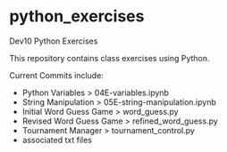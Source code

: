 # python_exercises
Dev10 Python Exercises

This repository contains class exercises using Python. 

Current Commits include: 
- Python Variables > 04E-variables.ipynb
- String Manipulation > 05E-string-manipulation.ipynb
- Initial Word Guess Game > word_guess.py
- Revised Word Guess Game > refined_word_guess.py
- Tournament Manager > tournament_control.py
- associated txt files
